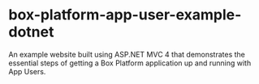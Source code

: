 # box-platform-app-user-example-dotnet
An example website built using ASP.NET MVC 4 that demonstrates the essential steps of getting a Box Platform application up and running with App Users.
